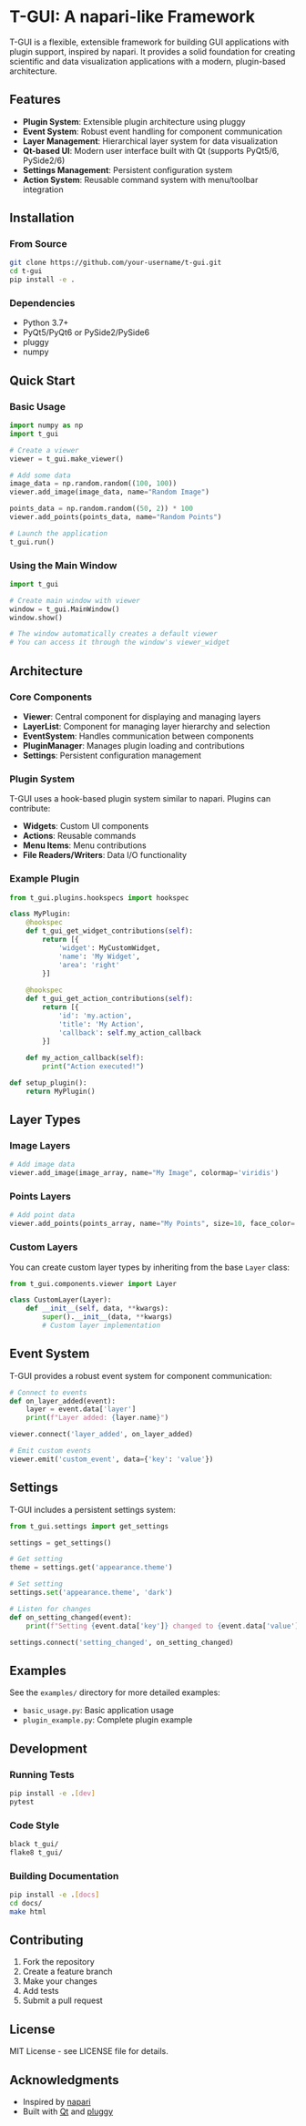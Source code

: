 # T-GUI: A napari-like Framework

T-GUI is a flexible, extensible framework for building GUI applications with plugin support, inspired by napari. It provides a solid foundation for creating scientific and data visualization applications with a modern, plugin-based architecture.

## Features

- **Plugin System**: Extensible plugin architecture using pluggy
- **Event System**: Robust event handling for component communication
- **Layer Management**: Hierarchical layer system for data visualization
- **Qt-based UI**: Modern user interface built with Qt (supports PyQt5/6, PySide2/6)
- **Settings Management**: Persistent configuration system
- **Action System**: Reusable command system with menu/toolbar integration

## Installation

### From Source

```bash
git clone https://github.com/your-username/t-gui.git
cd t-gui
pip install -e .
```

### Dependencies

- Python 3.7+
- PyQt5/PyQt6 or PySide2/PySide6
- pluggy
- numpy

## Quick Start

### Basic Usage

```python
import numpy as np
import t_gui

# Create a viewer
viewer = t_gui.make_viewer()

# Add some data
image_data = np.random.random((100, 100))
viewer.add_image(image_data, name="Random Image")

points_data = np.random.random((50, 2)) * 100
viewer.add_points(points_data, name="Random Points")

# Launch the application
t_gui.run()
```

### Using the Main Window

```python
import t_gui

# Create main window with viewer
window = t_gui.MainWindow()
window.show()

# The window automatically creates a default viewer
# You can access it through the window's viewer_widget
```

## Architecture

### Core Components

- **Viewer**: Central component for displaying and managing layers
- **LayerList**: Component for managing layer hierarchy and selection
- **EventSystem**: Handles communication between components
- **PluginManager**: Manages plugin loading and contributions
- **Settings**: Persistent configuration management

### Plugin System

T-GUI uses a hook-based plugin system similar to napari. Plugins can contribute:

- **Widgets**: Custom UI components
- **Actions**: Reusable commands
- **Menu Items**: Menu contributions
- **File Readers/Writers**: Data I/O functionality

### Example Plugin

```python
from t_gui.plugins.hookspecs import hookspec

class MyPlugin:
    @hookspec
    def t_gui_get_widget_contributions(self):
        return [{
            'widget': MyCustomWidget,
            'name': 'My Widget',
            'area': 'right'
        }]
    
    @hookspec
    def t_gui_get_action_contributions(self):
        return [{
            'id': 'my.action',
            'title': 'My Action',
            'callback': self.my_action_callback
        }]
    
    def my_action_callback(self):
        print("Action executed!")

def setup_plugin():
    return MyPlugin()
```

## Layer Types

### Image Layers

```python
# Add image data
viewer.add_image(image_array, name="My Image", colormap='viridis')
```

### Points Layers

```python
# Add point data
viewer.add_points(points_array, name="My Points", size=10, face_color='red')
```

### Custom Layers

You can create custom layer types by inheriting from the base `Layer` class:

```python
from t_gui.components.viewer import Layer

class CustomLayer(Layer):
    def __init__(self, data, **kwargs):
        super().__init__(data, **kwargs)
        # Custom layer implementation
```

## Event System

T-GUI provides a robust event system for component communication:

```python
# Connect to events
def on_layer_added(event):
    layer = event.data['layer']
    print(f"Layer added: {layer.name}")

viewer.connect('layer_added', on_layer_added)

# Emit custom events
viewer.emit('custom_event', data={'key': 'value'})
```

## Settings

T-GUI includes a persistent settings system:

```python
from t_gui.settings import get_settings

settings = get_settings()

# Get setting
theme = settings.get('appearance.theme')

# Set setting
settings.set('appearance.theme', 'dark')

# Listen for changes
def on_setting_changed(event):
    print(f"Setting {event.data['key']} changed to {event.data['value']}")

settings.connect('setting_changed', on_setting_changed)
```

## Examples

See the `examples/` directory for more detailed examples:

- `basic_usage.py`: Basic application usage
- `plugin_example.py`: Complete plugin example

## Development

### Running Tests

```bash
pip install -e .[dev]
pytest
```

### Code Style

```bash
black t_gui/
flake8 t_gui/
```

### Building Documentation

```bash
pip install -e .[docs]
cd docs/
make html
```

## Contributing

1. Fork the repository
2. Create a feature branch
3. Make your changes
4. Add tests
5. Submit a pull request

## License

MIT License - see LICENSE file for details.

## Acknowledgments

- Inspired by [napari](https://napari.org/)
- Built with [Qt](https://www.qt.io/) and [pluggy](https://pluggy.readthedocs.io/)
